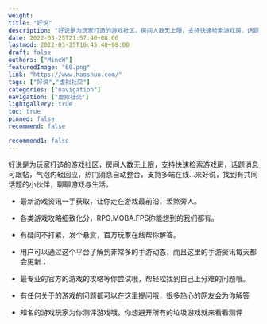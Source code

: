 ```yaml
---
weight: 
title: "好说"
description: "好说是为玩家打造的游戏社区，房间人数无上限，支持快速检索游戏房，话题消息可跟帖，气泡内轻回应，热门消息自动整合，支持多端在线…来好说，找到有共同话题的小伙伴，聊聊游戏与生活。"
date: 2022-03-25T21:57:40+08:00
lastmod: 2022-03-25T16:45:40+08:00
draft: false
authors: ["MineW"]
featuredImage: "60.png"
link: "https://www.haoshuo.com/"
tags: ["好说","虚拟社交"]
categories: ["navigation"]
navigation: ["虚拟社交"]
lightgallery: true
toc: true
pinned: false
recommend: false

recommend1: false
---
```

好说是为玩家打造的游戏社区，房间人数无上限，支持快速检索游戏房，话题消息可跟帖，气泡内轻回应，热门消息自动整合，支持多端在线…来好说，找到有共同话题的小伙伴，聊聊游戏与生活。

- 最新游戏资讯一手获取，让你走在游戏最前沿，羡煞旁人。

- 各类游戏攻略细致化分，RPG.MOBA.FPS你能想到的我们都有。

- 有疑问不打紧，发个悬赏，百万玩家在线帮你解答。

- 用户可以通过这个平台了解到非常多的手游动态，而且这里的手游资讯每天都会更新；

- 最专业的官方的游戏的攻略等你尝试哦，帮轻松找到自己上分难的问题哦。

- 有任何关于的游戏的问题都可以在这里提问哦，很多热心的网友会为你解答

- 知名的游戏玩家为你测评游戏哦，你想避开所有的垃圾游戏就来看看测评